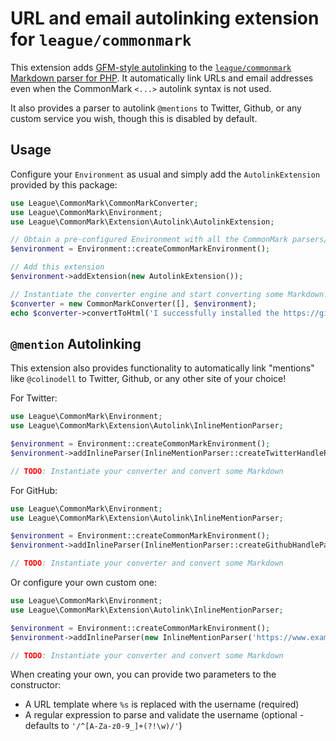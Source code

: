 # URL and email autolinking extension for `league/commonmark`

This extension adds [GFM-style autolinking][link-gfm-spec-autolinking] to the [`league/commonmark` Markdown parser for PHP][link-league-commonmark].  It automatically link URLs and email addresses even when the CommonMark `<...>` autolink syntax is not used.

It also provides a parser to autolink `@mentions` to Twitter, Github, or any custom service you wish, though this is disabled by default.

## Usage

Configure your `Environment` as usual and simply add the `AutolinkExtension` provided by this package:

```php
use League\CommonMark\CommonMarkConverter;
use League\CommonMark\Environment;
use League\CommonMark\Extension\Autolink\AutolinkExtension;

// Obtain a pre-configured Environment with all the CommonMark parsers/renderers ready-to-go
$environment = Environment::createCommonMarkEnvironment();

// Add this extension
$environment->addExtension(new AutolinkExtension());

// Instantiate the converter engine and start converting some Markdown!
$converter = new CommonMarkConverter([], $environment);
echo $converter->convertToHtml('I successfully installed the https://github.com/thephpleague/commonmark project with the Autolink extension!');
```

## `@mention` Autolinking

This extension also provides functionality to automatically link "mentions" like `@colinodell` to Twitter, Github, or any other site of your choice!

For Twitter:

```php
use League\CommonMark\Environment;
use League\CommonMark\Extension\Autolink\InlineMentionParser;

$environment = Environment::createCommonMarkEnvironment();
$environment->addInlineParser(InlineMentionParser::createTwitterHandleParser());

// TODO: Instantiate your converter and convert some Markdown
```

For GitHub:

```php
use League\CommonMark\Environment;
use League\CommonMark\Extension\Autolink\InlineMentionParser;

$environment = Environment::createCommonMarkEnvironment();
$environment->addInlineParser(InlineMentionParser::createGithubHandleParser());

// TODO: Instantiate your converter and convert some Markdown
```

Or configure your own custom one:

```php
use League\CommonMark\Environment;
use League\CommonMark\Extension\Autolink\InlineMentionParser;

$environment = Environment::createCommonMarkEnvironment();
$environment->addInlineParser(new InlineMentionParser('https://www.example.com/users/%s/profile'));

// TODO: Instantiate your converter and convert some Markdown
```

When creating your own, you can provide two parameters to the constructor:

 - A URL template where `%s` is replaced with the username (required)
 - A regular expression to parse and validate the username (optional - defaults to `'/^[A-Za-z0-9_]+(?!\w)/'`)

[link-league-commonmark]: https://github.com/thephpleague/commonmark
[link-gfm-spec-autolinking]: https://github.github.com/gfm/#autolinks-extension-
